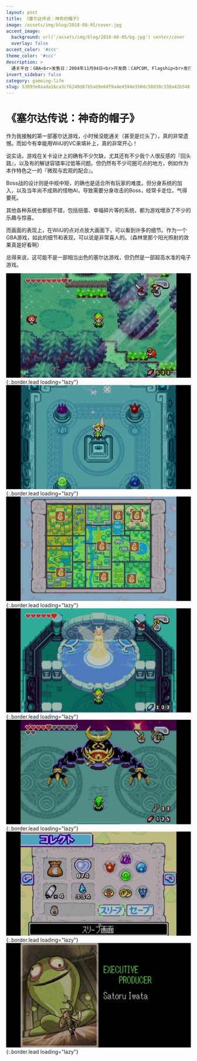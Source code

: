 ```yaml
---
layout: post
title: 《塞尔达传说：神奇的帽子》
image: /assets/img/blog/2018-08-05/cover.jpg
accent_image: 
  background: url('/assets/img/blog/2018-08-05/bg.jpg') center/cover
  overlay: false
accent_color: '#ccc'
theme_color: '#ccc'
description: >
  通关平台：GBA<br>发售日：2004年11月04日<br>开发商：CAPCOM, Flagship<br>发行商：Nintendo<br>个人评分：92
invert_sidebar: false
category: gameing-life
slug: 53093e0aada1bca3cf6249d87b5ab9e6df9a4e4594e350dc58d30c338a42b548
---
```


# 《塞尔达传说：神奇的帽子》

作为我接触的第一部塞尔达游戏，小时候没能通关（甚至是烂头了），真的非常遗憾。而如今有幸能用WiiU的VC来填补上，真的非常开心！

说实话，游戏在关卡设计上的确有不少欠缺，尤其还有不少我个人很反感的『回头路』，以及有的解谜容错率过低等问题。但仍然有不少可圈可点的地方，例如作为本作特色之一的『微观与宏观的配合』。

Boss战的设计则是中规中矩，的确也是适合所有玩家的难度。但分身系统的加入，以及当年尚不成熟的怪物AI，导致需要分身攻击的Boss，经常卡走位，气得要死。

其他各种系统也都挺不错，包括扭蛋、幸福碎片等的系统，都为游戏增添了不少的乐趣与惊喜。

而画面的表现上，在WiiU的点对点放大画面下，可以看到许多的细节。作为一个GBA游戏，如此的细节和表现，可以说是非常喜人的。（森林里那个阳光照射的效果真是好看啊）

总得来说，这可能不是一部相当出色的塞尔达游戏，但仍然是一部超高水准的电子游戏。

![](/assets/img/blog/2018-08-05/1.jpg){:.border.lead loading="lazy"}
![](/assets/img/blog/2018-08-05/2.jpg){:.border.lead loading="lazy"}
![](/assets/img/blog/2018-08-05/3.jpg){:.border.lead loading="lazy"}
![](/assets/img/blog/2018-08-05/4.jpg){:.border.lead loading="lazy"}
![](/assets/img/blog/2018-08-05/5.jpg){:.border.lead loading="lazy"}
![](/assets/img/blog/2018-08-05/6.jpg){:.border.lead loading="lazy"}
![](/assets/img/blog/2018-08-05/7.jpg){:.border.lead loading="lazy"}

